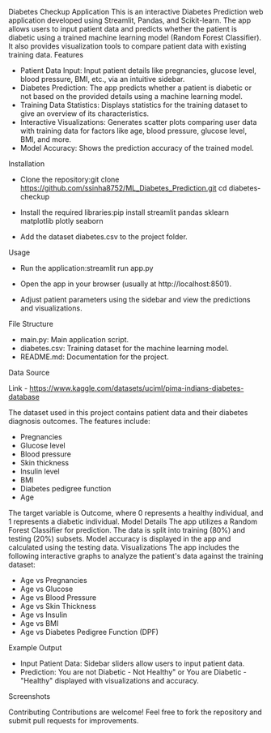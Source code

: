 Diabetes Checkup Application
This is an interactive Diabetes Prediction web application developed using Streamlit, Pandas, and Scikit-learn. The app allows users to input patient data and predicts whether the patient is diabetic using a trained machine learning model (Random Forest Classifier). It also provides visualization tools to compare patient data with existing training data.
Features
- Patient Data Input: Input patient details like pregnancies, glucose level, blood pressure, BMI, etc., via an intuitive sidebar.
- Diabetes Prediction: The app predicts whether a patient is diabetic or not based on the provided details using a machine learning model.
- Training Data Statistics: Displays statistics for the training dataset to give an overview of its characteristics.
- Interactive Visualizations: Generates scatter plots comparing user data with training data for factors like age, blood pressure, glucose level, BMI, and more.
- Model Accuracy: Shows the prediction accuracy of the trained model.

Installation
- Clone the repository:git clone https://github.com/ssinha8752/ML_Diabetes_Prediction.git
cd diabetes-checkup

- Install the required libraries:pip install streamlit pandas sklearn matplotlib plotly seaborn

- Add the dataset diabetes.csv to the project folder.

Usage
- Run the application:streamlit run app.py

- Open the app in your browser (usually at http://localhost:8501).
- Adjust patient parameters using the sidebar and view the predictions and visualizations.

File Structure
- main.py: Main application script.
- diabetes.csv: Training dataset for the machine learning model.
- README.md: Documentation for the project.

Data Source

Link - https://www.kaggle.com/datasets/uciml/pima-indians-diabetes-database

The dataset used in this project contains patient data and their diabetes diagnosis outcomes. The features include:
- Pregnancies
- Glucose level
- Blood pressure
- Skin thickness
- Insulin level
- BMI
- Diabetes pedigree function
- Age

The target variable is Outcome, where 0 represents a healthy individual, and 1 represents a diabetic individual.
Model Details
The app utilizes a Random Forest Classifier for prediction. The data is split into training (80%) and testing (20%) subsets. Model accuracy is displayed in the app and calculated using the testing data.
Visualizations
The app includes the following interactive graphs to analyze the patient's data against the training dataset:
- Age vs Pregnancies
- Age vs Glucose
- Age vs Blood Pressure
- Age vs Skin Thickness
- Age vs Insulin
- Age vs BMI
- Age vs Diabetes Pedigree Function (DPF)

Example Output
- Input Patient Data: Sidebar sliders allow users to input patient data.
- Prediction: You are not Diabetic - Not Healthy" or You are Diabetic - "Healthy" displayed with visualizations and accuracy.

Screenshots


Contributing
Contributions are welcome! Feel free to fork the repository and submit pull requests for improvements.

